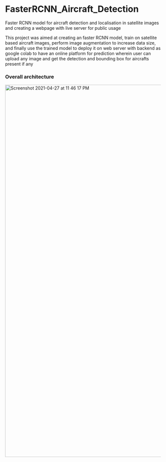 # FasterRCNN_Aircraft_Detection
Faster RCNN model for aircraft detection and localisation in satellite images and creating a webpage with live server for public usage

This project was aimed at creating an faster RCNN model, train on satellite based aircraft images, perform image augmentation to increase data size, 
and finally use the trained model to deploy it on web server with backend as google colab to have an online platform for prediction wherein user can 
upload any image and get the detection and bounding box for aircrafts present if any

### Overall architecture
<img width="1204" alt="Screenshot 2021-04-27 at 11 46 17 PM" src="https://user-images.githubusercontent.com/36126610/116293411-7beccb00-a7b4-11eb-91d8-f17b0673c52f.png">

